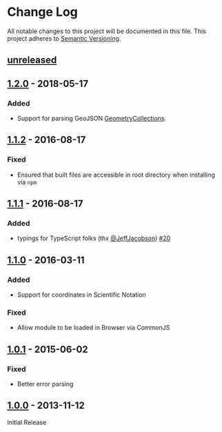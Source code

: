 # Change Log
All notable changes to this project will be documented in this file.
This project adheres to [Semantic Versioning](http://semver.org/).

## [unreleased]

## [1.2.0] - 2018-05-17

### Added
* Support for parsing GeoJSON [GeometryCollections](https://tools.ietf.org/html/rfc7946#section-3.1.8).

## [1.1.2] - 2016-08-17

### Fixed
* Ensured that built files are accessible in root directory when installing via `npm`

## [1.1.1] - 2016-08-17

### Added
* typings for TypeScript folks (thx [@JeffJacobson](https://github.com/JeffJacobson)) [#20](https://github.com/Esri/terraformer-wkt-parser/pull/20)

## [1.1.0] - 2016-03-11

### Added
* Support for coordinates in Scientific Notation

### Fixed
* Allow module to be loaded in Browser via CommonJS

## [1.0.1] - 2015-06-02
### Fixed
* Better error parsing

## [1.0.0] - 2013-11-12

Initial Release

[unreleased]: https://github.com/Esri/terraformer-wkt-parser/compare/v1.2.0...HEAD
[1.2.0]: https://github.com/Esri/terraformer-wkt-parser/compare/v1.1.2...v1.2.0
[1.1.2]: https://github.com/Esri/terraformer-wkt-parser/compare/v1.1.1...v1.1.2
[1.1.1]: https://github.com/Esri/terraformer-wkt-parser/compare/v1.1.0...v1.1.1
[1.1.0]: https://github.com/Esri/terraformer-wkt-parser/compare/v1.0.1...v1.1.0
[1.0.1]: https://github.com/Esri/terraformer-wkt-parser/compare/v1.0.0...v1.0.1
[1.0.0]: https://github.com/Esri/terraformer-wkt-parser/releases/tag/v1.0.0
